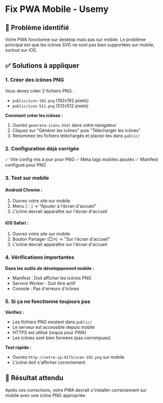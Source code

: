 # Fix PWA Mobile - Usemy

## 🚨 Problème identifié
Votre PWA fonctionne sur desktop mais pas sur mobile. Le problème principal est que les icônes SVG ne sont pas bien supportées sur mobile, surtout sur iOS.

## ✅ Solutions à appliquer

### 1. **Créer des icônes PNG**
Vous devez créer 2 fichiers PNG :
- `public/icon-192.png` (192x192 pixels)
- `public/icon-512.png` (512x512 pixels)

**Comment créer les icônes :**
1. Ouvrez `generate-icons.html` dans votre navigateur
2. Cliquez sur "Générer les icônes" puis "Télécharger les icônes"
3. Renommez les fichiers téléchargés et placez-les dans `public/`

### 2. **Configuration déjà corrigée**
✅ Vite config mis à jour pour PNG
✅ Meta tags mobiles ajoutés
✅ Manifest configuré pour PNG

### 3. **Test sur mobile**

#### **Android Chrome :**
1. Ouvrez votre site sur mobile
2. Menu (⋮) → "Ajouter à l'écran d'accueil"
3. L'icône devrait apparaître sur l'écran d'accueil

#### **iOS Safari :**
1. Ouvrez votre site sur mobile
2. Bouton Partager (□↗) → "Sur l'écran d'accueil"
3. L'icône devrait apparaître sur l'écran d'accueil

### 4. **Vérifications importantes**

**Dans les outils de développement mobile :**
- Manifest : Doit afficher les icônes PNG
- Service Worker : Doit être actif
- Console : Pas d'erreurs d'icônes

### 5. **Si ça ne fonctionne toujours pas**

**Vérifiez :**
- Les fichiers PNG existent dans `public/`
- Le serveur est accessible depuis mobile
- HTTPS est utilisé (requis pour PWA)
- Les icônes sont bien formées (pas corrompues)

**Test rapide :**
- Ouvrez `http://votre-ip:4173/icon-192.png` sur mobile
- L'icône doit s'afficher correctement

## 🎯 Résultat attendu
Après ces corrections, votre PWA devrait s'installer correctement sur mobile avec une icône PNG appropriée.

